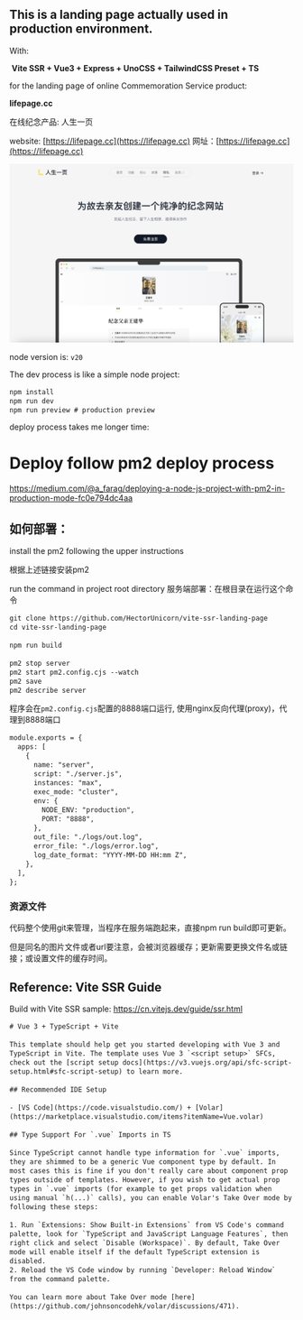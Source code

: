 ## This is a landing page actually used in production environment.

With:

​     **Vite SSR + Vue3 + Express + UnoCSS + TailwindCSS Preset + TS**



for the landing page of online Commemoration Service product: 

**lifepage.cc**



在线纪念产品: 人生一页

website: [https://lifepage.cc](https://lifepage.cc)
网址：[https://lifepage.cc](https://lifepage.cc)

![图片](./website.png)



node version is: `v20`

The dev process is like a simple node project:
```shell
npm install
npm run dev
npm run preview # production preview
```



deploy process takes me longer time:

# Deploy follow pm2 deploy process

https://medium.com/@a_farag/deploying-a-node-js-project-with-pm2-in-production-mode-fc0e794dc4aa



## 如何部署：

install the pm2 following the upper instructions

根据上述链接安装pm2


run the command in project root directory
服务端部署：在根目录在运行这个命令


```shell
git clone https://github.com/HectorUnicorn/vite-ssr-landing-page
cd vite-ssr-landing-page

npm run build

pm2 stop server
pm2 start pm2.config.cjs --watch
pm2 save
pm2 describe server
```



程序会在`pm2.config.cjs`配置的8888端口运行, 使用nginx反向代理(proxy)，代理到8888端口

```
module.exports = {
  apps: [
    {
      name: "server",
      script: "./server.js",
      instances: "max",
      exec_mode: "cluster",
      env: {
        NODE_ENV: "production",
        PORT: "8888",
      },
      out_file: "./logs/out.log",
      error_file: "./logs/error.log",
      log_date_format: "YYYY-MM-DD HH:mm Z",
    },
  ],
};
```



### 资源文件
代码整个使用git来管理，当程序在服务端跑起来，直接npm run build即可更新。

但是同名的图片文件或者url要注意，会被浏览器缓存；更新需要更换文件名或链接；或设置文件的缓存时间。



## Reference: Vite SSR Guide

Build with Vite SSR sample: https://cn.vitejs.dev/guide/ssr.html

```
# Vue 3 + TypeScript + Vite

This template should help get you started developing with Vue 3 and TypeScript in Vite. The template uses Vue 3 `<script setup>` SFCs, check out the [script setup docs](https://v3.vuejs.org/api/sfc-script-setup.html#sfc-script-setup) to learn more.

## Recommended IDE Setup

- [VS Code](https://code.visualstudio.com/) + [Volar](https://marketplace.visualstudio.com/items?itemName=Vue.volar)

## Type Support For `.vue` Imports in TS

Since TypeScript cannot handle type information for `.vue` imports, they are shimmed to be a generic Vue component type by default. In most cases this is fine if you don't really care about component prop types outside of templates. However, if you wish to get actual prop types in `.vue` imports (for example to get props validation when using manual `h(...)` calls), you can enable Volar's Take Over mode by following these steps:

1. Run `Extensions: Show Built-in Extensions` from VS Code's command palette, look for `TypeScript and JavaScript Language Features`, then right click and select `Disable (Workspace)`. By default, Take Over mode will enable itself if the default TypeScript extension is disabled.
2. Reload the VS Code window by running `Developer: Reload Window` from the command palette.

You can learn more about Take Over mode [here](https://github.com/johnsoncodehk/volar/discussions/471).
```
